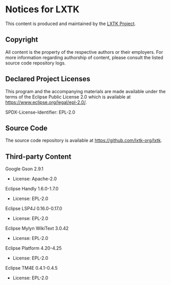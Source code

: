 # Notices for LXTK

This content is produced and maintained by the [LXTK Project](https://lxtk.org).

## Copyright

All content is the property of the respective authors or their employers.
For more information regarding authorship of content, please consult the
listed source code repository logs.

## Declared Project Licenses

This program and the accompanying materials are made available under
the terms of the Eclipse Public License 2.0 which is available at
<https://www.eclipse.org/legal/epl-2.0/>.

SPDX-License-Identifier: EPL-2.0

## Source Code

The source code repository is available at <https://github.com/lxtk-org/lxtk>.

## Third-party Content

Google Gson 2.9.1

 * License: Apache-2.0

Eclipse Handly 1.6.0-1.7.0

 * License: EPL-2.0

Eclipse LSP4J 0.16.0-0.17.0

 * License: EPL-2.0

Eclipse Mylyn WikiText 3.0.42

 * License: EPL-2.0

Eclipse Platform 4.20-4.25

 * License: EPL-2.0

Eclipse TM4E 0.4.1-0.4.5

 * License: EPL-2.0
